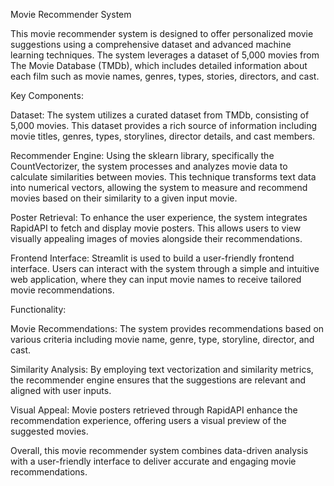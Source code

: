 Movie Recommender System

This movie recommender system is designed to offer personalized movie suggestions using a comprehensive dataset and advanced machine learning techniques.
The system leverages a dataset of 5,000 movies from The Movie Database (TMDb), which includes detailed information about each film such as movie names, genres, types, stories, directors, and cast.

Key Components:

Dataset: The system utilizes a curated dataset from TMDb, consisting of 5,000 movies. 
This dataset provides a rich source of information including movie titles, genres, types, storylines, director details, and cast members.

Recommender Engine: Using the sklearn library, specifically the CountVectorizer, the system processes and analyzes movie data to calculate similarities between movies. 
This technique transforms text data into numerical vectors, allowing the system to measure and recommend movies based on their similarity to a given input movie.

Poster Retrieval: To enhance the user experience, the system integrates RapidAPI to fetch and display movie posters.
This allows users to view visually appealing images of movies alongside their recommendations.

Frontend Interface: Streamlit is used to build a user-friendly frontend interface.
Users can interact with the system through a simple and intuitive web application, where they can input movie names to receive tailored movie recommendations.

Functionality:

Movie Recommendations: The system provides recommendations based on various criteria including movie name, genre, type, storyline, director, and cast. 

Similarity Analysis: By employing text vectorization and similarity metrics, the recommender engine ensures that the suggestions are relevant and aligned with user inputs.

Visual Appeal: Movie posters retrieved through RapidAPI enhance the recommendation experience, offering users a visual preview of the suggested movies.

Overall, this movie recommender system combines data-driven analysis with a user-friendly interface to deliver accurate and engaging movie recommendations.
